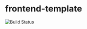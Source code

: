 # frontend-template

[![Build Status](https://travis-ci.org/geniusgordon/frontend-template.svg?branch=master)](https://travis-ci.org/geniusgordon/frontend-template)

